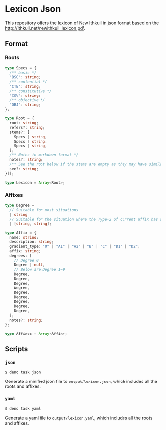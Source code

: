 # Lexicon Json

This repository offers the lexicon of New Ithkuil in json format based on the
http://ithkuil.net/newithkuil_lexicon.pdf.

## Format

### Roots

```ts
type Specs = {
  /** basic */
  "BSC": string;
  /** contential */
  "CTE": string;
  /** constitutive */
  "CSV": string;
  /** objective */
  "OBJ": string;
};

type Root = {
  root: string;
  refers?: string;
  stems?: [
    Specs | string,
    Specs | string,
    Specs | string,
  ];
  /** Notes in markdown format */
  notes?: string;
  /** See the root below if the stems are empty as they may have similar rules */
  see?: string;
}[];

type Lexicon = Array<Root>;
```

### Affixes

```ts
type Degree =
  // Suitable for most situations
  | string
  // Suitable for the situation where the Type-2 of current affix has another meaning
  | [string, string];

type Affix = {
  name: string;
  description: string;
  gradient_type: "0" | "A1" | "A2" | "B" | "C" | "D1" | "D2";
  affix: string;
  degrees: [
    // Degree 0
    Degree | null,
    // Below are Degree 1~9
    Degree,
    Degree,
    Degree,
    Degree,
    Degree,
    Degree,
    Degree,
    Degree,
    Degree,
  ];
  notes?: string;
};

type Affixes = Array<Affix>;
```

## Scripts

### `json`

```console
$ deno task json
```

Generate a minified json file to `output/lexicon.json`, which includes all the
roots and affixes.

### `yaml`

```console
$ deno task yaml
```

Generate a yaml file to `output/lexicon.yaml`, which includes all the roots and
affixes.
